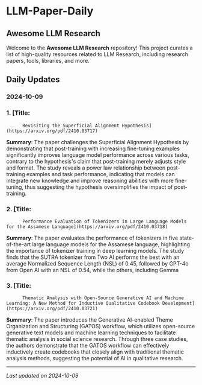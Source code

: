 # LLM-Paper-Daily

## Awesome LLM Research

Welcome to the **Awesome LLM Research** repository! This project curates a list of high-quality resources related to LLM Research, including research papers, tools, libraries, and more.

## Daily Updates

### 2024-10-09

### 1. [Title:
          Revisiting the Superficial Alignment Hypothesis](https://arxiv.org/pdf/2410.03717)
**Summary**: The paper challenges the Superficial Alignment Hypothesis by demonstrating that post-training with increasing fine-tuning examples significantly improves language model performance across various tasks, contrary to the hypothesis's claim that post-training merely adjusts style and format. The study reveals a power law relationship between post-training examples and task performance, indicating that models can integrate new knowledge and improve reasoning abilities with more fine-tuning, thus suggesting the hypothesis oversimplifies the impact of post-training.

### 2. [Title:
          Performance Evaluation of Tokenizers in Large Language Models for the Assamese Language](https://arxiv.org/pdf/2410.03718)
**Summary**: The paper evaluates the performance of tokenizers in five state-of-the-art large language models for the Assamese language, highlighting the importance of tokenizer training in deep learning models. The study finds that the SUTRA tokenizer from Two AI performs the best with an average Normalized Sequence Length (NSL) of 0.45, followed by GPT-4o from Open AI with an NSL of 0.54, while the others, including Gemma

### 3. [Title:
          Thematic Analysis with Open-Source Generative AI and Machine Learning: A New Method for Inductive Qualitative Codebook Development](https://arxiv.org/pdf/2410.03721)
**Summary**: The paper introduces the Generative AI-enabled Theme Organization and Structuring (GATOS) workflow, which utilizes open-source generative text models and machine learning techniques to facilitate thematic analysis in social science research. Through three case studies, the authors demonstrate that the GATOS workflow can effectively inductively create codebooks that closely align with traditional thematic analysis methods, suggesting the potential of AI in qualitative research.



---

*Last updated on 2024-10-09*